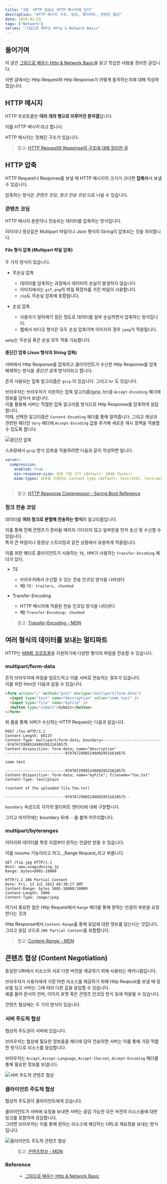 ```yaml
---
title: "3장. HTTP 정보는 HTTP 메시지에 있다"
description: "HTTP 메시지 구조, 압축, 멀티파트, 콘텐츠 협상"
date: 2024-01-23
tags: ["Network"]
series: "그림으로 배우는 Http & Network Basic"
---
```


## 들어가며 

이 글은 [그림으로 배우는 Http & Network Basic](https://m.yes24.com/Goods/Detail/15894097)을 읽고 학습한 내용을 정리한 글입니다.

이번 글에서는 Http Request와 Http Response가 어떻게 동작하는지에 대해 작성하겠습니다.

## HTTP 메시지

HTTP 프로토콜은 **여러 개의 행으로 이루어진 문자열**입니다.

이를 *HTTP 메시지* 라고 합니다.

HTTP 메시지는 정해진 구조가 있습니다.

> 참고: [HTTP Request와 Response의 구조에 대해 정리한 글](https://kdkdhoho.github.io/02-http-protocol/)

## HTTP 압축

HTTP Request나 Response를 보낼 때 HTTP 메시지의 크기가 크다면 **압축**해서 보낼 수 있습니다.

압축하는 방식은 *콘텐츠 코딩*, *청크 전송 코딩* 으로 나뉠 수 있습니다.

### 콘텐츠 코딩

HTTP 메시지 본문이나 전송되는 데이터를 압축하는 방식입니다.

이미지나 영상같은 Multipart 파일이나 Json 형식의 String이 압축되는 것을 의미합니다.

#### File 형식 압축 (Multipart 파일 압축)

두 가지 방식이 있습니다.

- 무손실 압축
  - 데이터를 압축하는 과정에서 데이터의 손실이 발생하지 않습니다.
  - 이미지에서는 `gif`, `png`의 파일 확장자를 가진 파일이 사용합니다.
  - `zip`도 무손실 압축에 포함됩니다.

- 손실 압축
  - 사용자가 알아채기 힘든 정도로 데이터를 일부 손실하면서 압축하는 방식입니다.
  - 웹에서 비디오 형식은 모두 손실 압축이며 이미지의 경우 `jpeg`가 적용됩니다.

`webp`는 무손실 혹은 손실 모두 적용 가능합니다.

#### 종단간 압축 (Json 형식의 String 압축)

서버에서 Http Response를 압축하고 클라이언트가 수신한 Http Response를 압축 해제하는 방식을 _종단간 압축_ 방식이라고 합니다.

흔히 사용되는 압축 알고리즘은 `gzip` 이 있습니다. 그리고 `br` 도 있습니다. 

브라우저는 브라우저가 지원하는 압축 알고리즘(gzip, br)을 `Accept-Encoding` 헤더에 정보를 담아서 보냅니다.<br>
이를 활용해 서버는 적절한 압축 알고리즘 방식으로 Http Response를 압축하여 응답합니다.<br>
이때, 선택한 알고리즘은 `Content-Encoding` 헤더를 통해 알려줍니다. 그리고 캐싱과 관련된 헤더인 `Vary` 헤더에 `Accept-Encoding` 값을 추가해 새로운 캐시 정책을 적용할 수 있도록 합니다. 

![종단간 압축](http_compress.png)

스프링에서 `gzip` 방식 압축을 적용하려면 다음과 같이 작성하면 됩니다.

```yaml
server:
  compression:
    enabled: true
    min-response-size: 압축 기준 크기 (default: 2048 (byte))
    mime-types: 압축을 지원하는 Content type (default: text/html, text/xml, text/plain, text/css, text/javascript, application/javascript, application/json, application/xml)
    
```

> 참고: [HTTP Response Compression - Spring Boot Reference](https://docs.spring.io/spring-boot/docs/current/reference/htmlsingle/#howto.webserver.enable-response-compression)

### 청크 전송 코딩

데이터를 **여러 청크로 분할해 전송하는 방식**의 알고리즘입니다.

이를 통해 전체 콘텐츠가 준비될 때까지 기다리지 않고 일부분을 먼저 송신 및 수신할 수 있습니다.<br>
특히 큰 파일이나 동영상 스트리밍과 같은 상황에서 유용하게 적용됩니다.

이를 위한 헤더로 클라이언트가 사용하는 `TE`, 서버가 사용하는 `Transfer-Encoding` 헤더가 있다.

- TE
  - 브라우저에서 수신할 수 있는 전송 인코딩 방식을 나타낸다
  - 예) `TE: trailers, chunked` 


- Transfer-Encoding
  - HTTP 메시지에 적용된 전송 인코딩 방식을 나타낸다
  - 예) `Transfer-Encoding: chunked`

> 참고: [Transfer-Encoding - MDN](https://developer.mozilla.org/ko/docs/Web/HTTP/Headers/Transfer-Encoding)

## 여러 형식의 데이터를 보내는 멀티파트

HTTP는 [MIME 프로토콜](https://developer.mozilla.org/ko/docs/Web/HTTP/Basics_of_HTTP/MIME_types)을 지원하기에 다양한 형식의 파일을 전송할 수 있습니다.

### multipart/form-data

흔히 브라우저에 파일을 업로드하고 이를 서버로 전송하는 경우가 있습니다.<br>
이를 위한 html은 다음과 같을 수 있습니다.

```html
<form action="/" method="post" enctype="multipart/form-data">
  <input type="text" name="description" value="some text" />
  <input type="file" name="myFile" />
  <button type="submit">Submit</button>
</form>
```

위 폼을 통해 서버가 수신하는 HTTP Request는 다음과 같습니다.

```text
POST /foo HTTP/1.1
Content-Length: 68137
Content-Type: multipart/form-data; boundary=---------------------------974767299852498929531610575
Content-Disposition: form-data; name="description"
---------------------------974767299852498929531610575

some text

---------------------------974767299852498929531610575
Content-Disposition: form-data; name="myFile"; filename="foo.txt"
Content-Type: text/plain

(content of the uploaded file foo.txt)

---------------------------974767299852498929531610575--
```

`boundary` 속성으로 각각의 멀티파트 엔티티에 대해 구분합니다.

그리고 마지막에는 boundary 뒤에 `--`를 붙여 마무리합니다.

### multipart/byteranges

이미지와 데이터를 특정 지점부터 원하는 만큼만 받을 수 있습니다.

이를 _resume_ 기능이라고 하고, _Range Request_라고 부릅니다.

```text
GET /tip.jpg HTTP/1.1
Host: www.usagidesing.jp
Range: bytes=5001-10000
```

```text
HTTP/1.1 206 Partial Content
Date: Fri, 13 Jul 2012 04:39:17 GMT
Content-Range: bytes 5001-10000/10000
Content-Length: 5000
Content-Type: image/jpeg
```

여기서 중요한 점은 Http Request에서 `Range` 헤더를 통해 원하는 만큼의 부분을 요청한다는 것과

Http Response에서 `Content-Range`를 통해 응답에 대한 정보를 담는다는 것입니다.<br>
그리고 응답 코드로 `206 Partial Content`를 포함합니다.

> 참고: [Content-Range - MDN](https://developer.mozilla.org/ko/docs/Web/HTTP/Headers/Content-Range)

## 콘텐츠 협상 (Content Negotiation)

동일한 URI에서 리소스의 서로 다른 버전을 제공하기 위해 사용되는 매커니즘입니다.

브라우저가 사용자에게 가장 fit한 리소스를 제공하기 위해 Http Reqeust를 보낼 때 정보를 담고 서버는 그에 따라 다른 값을 응답할 수 있습니다.<br>
예를 들어 문서의 언어, 이미지 포맷 혹은 콘텐츠 인코딩 방식 등에 적용될 수 있습니다.

콘텐츠 협상에는 두 가지 방식이 있습니다.

### 서버 주도적 협상

협상의 주도권이 서버에 있습니다.

브라우저는 협상에 필요한 정보들을 헤더에 담아 전송하면 서버는 이를 통해 가장 적합한 방식으로 리소스를 응답합니다.

브라우저는 `Accept`, `Accept-Language`, `Accept-Charset`, `Accept-Encoding` 헤더를 통해 필요한 정보를 보냅니다.

![서버 주도적 콘텐츠 협상](server-driven-negotiation.png)

### 클라이언트 주도적 협상

협상의 주도권이 클라이언트에게 있습니다.

클라이언트가 서버에 요청을 보내면 서버는 응답 가능한 모든 버전의 리소스들에 대한 링크를 포함하여 응답합니다.<br>
그러면 브라우저는 이를 통해 원하는 리소스에 해당하는 URL로 재요청을 보내는 방식입니다.

![클라이언트 주도적 콘텐츠 협상](client-driven-nogotiation.png)

> 참고: [콘텐츠협상 - MDN](https://developer.mozilla.org/ko/docs/Web/HTTP/Content_negotiation#%EC%97%90%EC%9D%B4%EC%A0%84%ED%8A%B8_%EC%A3%BC%EB%8F%84_%ED%98%91%EC%83%81)

### Reference
> - [그림으로 배우는 Http & Network Basic](https://m.yes24.com/Goods/Detail/15894097)